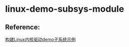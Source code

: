 # linux-demo-subsys-module

## Reference:

[构建Linux内核驱动demo子系统示例](https://blog.csdn.net/luckyapple1028/article/details/50642906) 